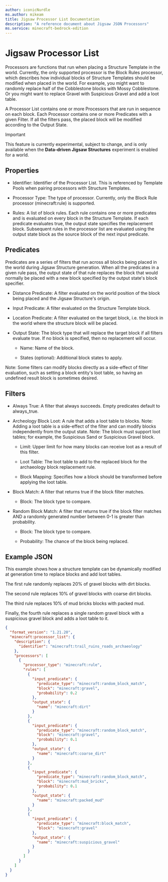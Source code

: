 ```yaml
---
author: iconicNurdle
ms.author: mikeam
title: Jigsaw Processor List Documentation 
description: "A reference document about Jigsaw JSON Processors"
ms.service: minecraft-bedrock-edition
---
```


# Jigsaw Processor List

Processors are functions that run when placing a Structure Template in the world. Currently, the only supported processor is the Block Rules processor, which describes how individual blocks of Structure Templates should be modified when placed in the world. For example, you might want to randomly replace half of the Cobblestone blocks with Mossy Cobblestone. Or you might want to replace Gravel with Suspicious Gravel and add a loot table.

A Processor List contains one or more Processors that are run in sequence on each block. Each Processor contains one or more Predicates with a given Filter. If all the filters pass, the placed block will be modified according to the Output State.

>[!IMPORTANT]
> This feature is currently experimental, subject to change, and is only available when the **Data-driven Jigsaw Structures** experiment is enabled for a world.

## Properties

- Identifier: Identifier of the Processor List. This is referenced by Template Pools when pairing processors with Structure Templates.

- Processor Type: The type of processor. Currently, only the Block Rule processor (minecraft:rule) is supported.

- Rules: A list of block rules. Each rule contains one or more predicates and is evaluated on every block in the Structure Template. If each predicate evaluates true, the output state specifies the replacement block. Subsequent rules in the processor list are evaluated using the output state block as the source block of the next input predicate.

## Predicates 

Predicates are a series of filters that run across all blocks being placed in the world during Jigsaw Structure generation. When all the predicates in a given rule pass, the output state of that rule replaces the block that would normally be placed with a new block specified by the output state's block specifier.  

- Distance Predicate: A filter evaluated on the world position of the block being placed and the Jigsaw Structure's origin.

- Input Predicate: A filter evaluated on the Structure Template block.

- Location Predicate: A filter evaluated on the target block, i.e. the block in the world where the structure block will be placed.

- Output State: The block type that will replace the target block if all filters evaluate true. If no block is specified, then no replacement will occur.

  - Name: Name of the block.

  - States (optional): Additional block states to apply.

Note: Some filters can modify blocks directly as a side-effect of filter evaluation, such as setting a block entity's loot table, so having an undefined result block is sometimes desired.

## Filters

- Always True: A filter that always succeeds. Empty predicates default to always_true.

- Archeology Block Loot: A rule that adds a loot table to blocks. Note: Adding a loot table is a side-effect of the filter and can modify blocks independently from the output state. Note: The block must support loot tables; for example, the Suspicious Sand or Suspicious Gravel block.

  - Limit: Upper limit for how many blocks can receive loot as a result of this filter.

  - Loot Table: The loot table to add to the replaced block for the archaeology block replacement rule.

  - Block Mapping: Specifies how a block should be transformed before applying the loot table.  

- Block Match: A filter that returns true if the block filter matches.

  - Block: The block type to compare.

- Random Block Match: A filter that returns true if the block filter matches AND a randomly generated number between 0-1 is greater than probability.

  - Block: The block type to compare.

  - Probability: The chance of the block being replaced.

## Example JSON

This example shows how a structure template can be dynamically modified at generation time to replace blocks and add loot tables. 

The first rule randomly replaces 20% of gravel blocks with dirt blocks. 

The second rule replaces 10% of gravel blocks with coarse dirt blocks. 

The third rule replaces 10% of mud bricks blocks with packed mud. 

Finally, the fourth rule replaces a single random gravel block with a suspicious gravel block and adds a loot table to it.

```json
{ 
  "format_version": "1.21.20", 
  "minecraft:processor_list": { 
    "description": { 
      "identifier": "minecraft:trail_ruins_roads_archaeology" 
    }, 
    "processors": [ 
      { 
        "processor_type": "minecraft:rule", 
        "rules": [ 
          { 
            "input_predicate": { 
              "predicate_type": "minecraft:random_block_match", 
              "block": "minecraft:gravel", 
              "probability": 0.2 
            }, 
            "output_state": { 
              "name": "minecraft:dirt" 
            } 
          }, 
          { 
            "input_predicate": { 
              "predicate_type": "minecraft:random_block_match", 
              "block": "minecraft:gravel", 
              "probability": 0.1 
            }, 
            "output_state": { 
              "name": "minecraft:coarse_dirt" 
            } 
          }, 
          { 
            "input_predicate": { 
              "predicate_type": "minecraft:random_block_match", 
              "block": "minecraft:mud_bricks", 
              "probability": 0.1 
            }, 
            "output_state": { 
              "name": "minecraft:packed_mud" 
            } 
          }, 
          { 
            "input_predicate": { 
              "predicate_type": "minecraft:block_match", 
              "block": "minecraft:gravel" 
            }, 
            "output_state": {
              "name": "minecraft:suspicious_gravel"
            }
          } 
        ] 
      } 
    ] 
  } 
} 
```
